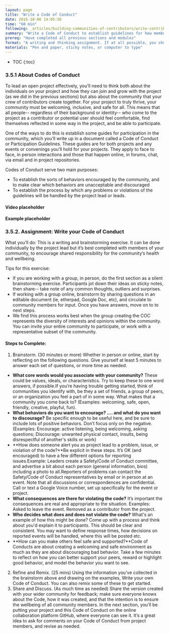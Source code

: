 ```yaml
---
layout: page
title: "Write a Code of Conduct"
date: 2016-10-06 14:05:56
time: "60 min"
following: _articles/building-communities-of-contributors/write-contributor-guidelines.md
summary: "Write a Code of Conduct to establish guidelines for how members of your community interact with each other. Your Code of Conduct will help you maintain a diverse, welcoming community."
prereq: "Have completed all previous sections and modules"
format: "A writing and thinking assignment. If at all possible, you should do this exercise with a small group of community members."
materials: "Pen and paper, sticky notes, or computer to type"
---
```

* TOC
{:toc}

### 3.5.1 About Codes of Conduct

To lead an open project effectively, you’ll need to think both about the individuals on your project and how they can join and grow with the project (as we did in the previous sections) but also about the community that your crew of contributors create together. For your project to truly thrive, your community must be welcoming, inclusive, and safe for all. This means that all people-- regardless of their background or identity-- who come to the project as a contributor or potential user should feel comfortable, find themselves reflected in some way in the project, and be able to participate.

One of the ways to do this is establish some guides for participation in the community, which you’ll write up in a document called a Code of Conduct or Participation Guidelines. These guides are for both projects and any events or convenings you’ll hold for your projects. They apply to face to face, in person interactions and those that happen online, in forums, chat, via email and in project repositories.

Codes of Conduct serve two main purposes:

*   To establish the sorts of behaviors encouraged by the community, and to make clear which behaviors are unacceptable and discouraged
*   To establish the process by which any problems or violations of the guidelines will be handled by the project lead or leads.

#### Video placeholder

#### Example placeholder

### 3.5.2. Assignment: Write your Code of Conduct

What you’ll do: This is a writing and brainstorming exercise. It can be done individually by the project lead but it’s best completed with members of your community, to encourage shared responsibility for the community’s health and wellbeing.

Tips for this exercise:

*   If you are working with a group, in person, do the first section as a silent brainstorming exercise. Participants jot down their ideas on sticky notes, then share-- take note of any common thoughts, outliers and surprises.
*   If working with a group online, brainstorm by sharing questions in an editable document (ie, etherpad, Google Doc, etc), and circulate to community members for input. Once you have answers, move on to to next steps.
*   We find this process works best when the group creating the COC represents the diversity of interests and opinions within the community. You can invite your entire community to participate, or work with a representative subset of the community.

#### Steps to Complete:

1.  Brainstorm. (30 minutes or more) Whether in person or online, start by reflecting on the following questions. Give yourself at least 5 minutes to answer each set of questions, or more time as needed.
  *   **What core words would you associate with your community?** These could be values, ideals, or characteristics. Try to keep these to one word answers, if possible.If you’re having trouble getting started, think of communities you identify with, be they a set of friends, a group of peers, or an organization you feel a part of in some way. What makes that a community you come back to? (Examples: welcoming, safe, open, friendly, creative, playful, fun).
  *   **What behaviors do you want to encourage? .... and what do you want to discourage?** Be specific enough to be useful here, and be sure to include lots of positive behaviors. Don’t focus only on the negative.(Examples: Encourage: active listening, being welcoming, asking questions; Discourage: unwanted physical contact, insults, being disrespectful of another's skills or work)
  *   **How does someone alert you as project lead to a problem, issue, or violation of the code?**Be explicit in these steps. It’s OK (and encouraged) to have a few different options for reporting issues.Example: Leaders create a Safety/Code of Conduct committee, and advertise a bit about each person (general information, bios) including a photo to all.Reporters of problems can contact the Safety/Code of Conduct representatives by email or in person at an event. Note that all discussions or correspondences are confidential. Call or text a Google Voice number, set up specifically for the event or project.
  *   **What consequences are there for violating the code?** It’s important the consequences are real and appropriate to the situation. Examples: Asked to leave the event. Removed as a contributor from the project.
  *   **Who decides what does and does not violate the code?** What's an example of how this might be done? Come up with a process and think about you'd explain it to participants. This should be clear and consistent. You may want to define response times, how decisions on reported events will be handled, where this will be posted etc.
  *   **How can you make others feel safe and supported?**Code of Conducts are about creating a welcoming and safe environment as much as they are about discouraging bad behavior. Take a few minutes to reflect on how you can better support your peers, reward or highlight good behavior, and model the behavior you want to see.
2.  Refine and Remix. (25 mins) Using the information you’ve collected in the brainstorm above and drawing on the examples, Write your own Code of Conduct. You can also remix some of these to get started.
3.  Share and Discuss. (As much time as needed) Share the version created with your wider community for feedback; make sure everyone knows about the Code, how it was created, and that the intention is to ensure the wellbeing of all community members. In the next section, you’ll be putting your project and this Code of Conduct on the online collaboration platform GitHub, where everyone can see it. It’s a great idea to ask for comments on your Code of Conduct from project members, and revise as needed.